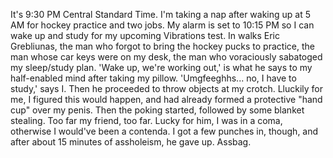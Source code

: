 It's 9:30 PM Central Standard Time. I'm taking a nap after waking up at 5 AM for hockey practice and two jobs. My alarm is set to 10:15 PM so I can wake up and study for my upcoming Vibrations test. In walks Eric Grebliunas, the man who forgot to bring the hockey pucks to practice, the man whose car keys were on my desk, the man who voraciously sabatoged my sleep/study plan. 'Wake up, we're working out,' is what he says to my half-enabled mind after taking my pillow. 'Umgfeeghhs... no, I have to study,' says I. Then he proceeded to throw objects at my crotch. Lluckily for me, I figured this would happen, and had already formed a protective "hand cup" over my penis. Then the poking started, followed by some blanket stealing. Too far my friend, too far. Lucky for him, I was in a coma, otherwise I would've been a contenda. I got a few punches in, though, and after about 15 minutes of assholeism, he gave up. Assbag.